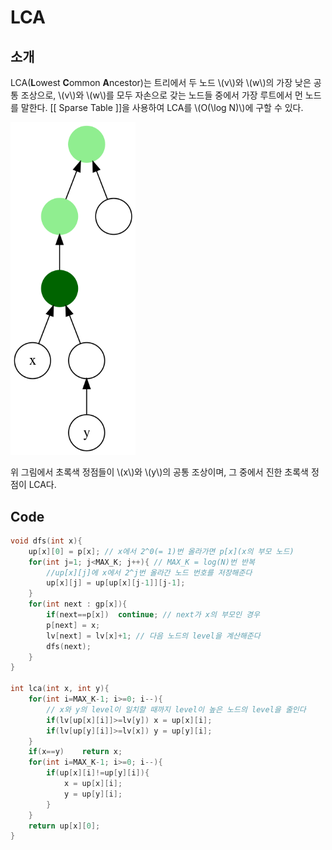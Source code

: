 # LCA
## 소개
LCA(**L**owest **C**ommon **A**ncestor)는 트리에서 두 노드 \\(v\\)와 \\(w\\)의 가장 낮은 공통 조상으로, \\(v\\)와 \\(w\\)를 모두 자손으로 갖는 노드들 중에서 가장 루트에서 먼 노드를 말한다. [[ Sparse Table ]]을 사용하여 LCA를 \\(O(\log N)\\)에 구할 수 있다.

<?xml version="1.0" encoding="UTF-8"?> <img src="./lca/lca1.png" width = 200 >

위 그림에서 초록색 정점들이 \\(x\\)와 \\(y\\)의 공통 조상이며, 그 중에서 진한 초록색 정점이 LCA다.


## Code
``` c++
void dfs(int x){
	up[x][0] = p[x]; // x에서 2^0(= 1)번 올라가면 p[x](x의 부모 노드)
	for(int j=1; j<MAX_K; j++){ // MAX_K = log(N)번 반복
		//up[x][j]에 x에서 2^j번 올라간 노드 번호를 저장해준다
		up[x][j] = up[up[x][j-1]][j-1];
	}
	for(int next : gp[x]){
		if(next==p[x])	continue; // next가 x의 부모인 경우
		p[next] = x;
		lv[next] = lv[x]+1; // 다음 노드의 level을 계산해준다
		dfs(next);
	}
}

int lca(int x, int y){
	for(int i=MAX_K-1; i>=0; i--){
		// x와 y의 level이 일치할 때까지 level이 높은 노드의 level을 줄인다
		if(lv[up[x][i]]>=lv[y])	x = up[x][i];
		if(lv[up[y][i]]>=lv[x])	y = up[y][i];
	}
	if(x==y)	return x;
	for(int i=MAX_K-1; i>=0; i--){
		if(up[x][i]!=up[y][i]){
			x = up[x][i];
			y = up[y][i];
		}
	}
	return up[x][0];
}
```
